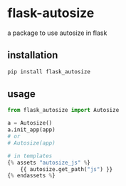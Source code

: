 # flask-autosize

a package to use autosize in flask

## installation

```bash
pip install flask_autosize
```

## usage

```python
from flask_autosize import Autosize

a = Autosize()
a.init_app(app)
# or
# Autosize(app)

# in templates
{% assets "autosize_js" %}
    {{ autosize.get_path("js") }}
{% endassets %}

```
